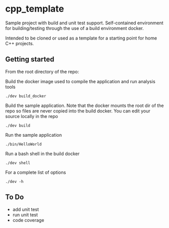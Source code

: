 # cpp_template
Sample project with build and unit test support. Self-contained environment for building/testing through the use of a build environment docker.

Intended to be cloned or used as a template for a starting point for home C++ projects.

## Getting started
From the root directory of the repo:

Build the docker image used to compile the application and run analysis tools
```
./dev build_docker
```
Build the sample application. Note that the docker mounts the root dir of the repo so files are never copied into the build docker. You can edit your source locally in the repo
```
./dev build
```
Run the sample application
```
./bin/HelloWorld
```    
Run a bash shell in the build docker
```
./dev shell
```
For a complete list of options
```
./dev -h
```
## To Do
 - add unit test
 - run unit test
 - code coverage
